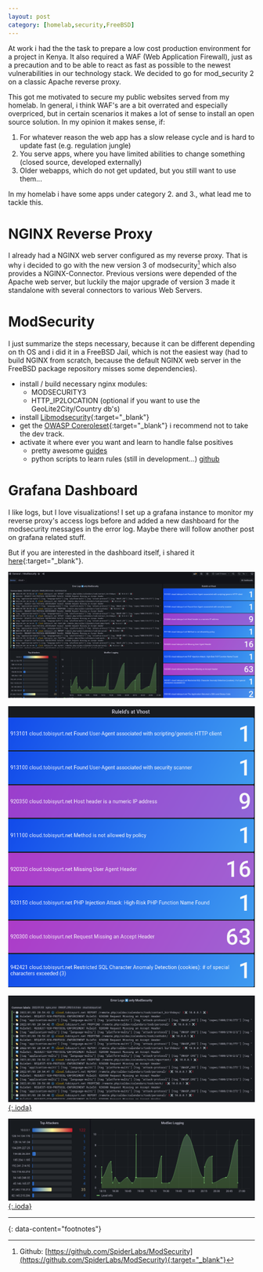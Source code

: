 ```yaml
---
layout: post
category: [homelab,security,FreeBSD]
---
```


At work i had the the task to prepare a low cost production environment for a project in Kenya. It also required a WAF (Web Application Firewall), just as a precaution and to be able to react as fast as possible to the newest vulnerabilities in our technology stack. We decided to go for mod_security 2 on a classic Apache reverse proxy.

This got me motivated to secure my public websites served from my homelab. In general, i think WAF's are a bit overrated and especially overpriced, but in certain scenarios it makes a lot of sense to install an open source solution. In my opinion it makes sense, if:

1. For whatever reason the web app has a slow release cycle and is hard to update fast (e.g. regulation jungle)
2. You serve apps, where you have limited abilities to change something (closed source, developed externally)
3. Older webapps, which do not get updated, but you still want to use them...

In my homelab i have some apps under category 2. and 3., what lead me to tackle this.

# NGINX Reverse Proxy

I already had a NGINX web server configured as my reverse proxy. That is why i decided to go with the new version 3 of modsecurity[^1] which also provides a NGINX-Connector. Previous versions were depended of the Apache web server, but luckily the major upgrade of version 3 made it standalone with several connectors to various Web Servers.

# ModSecurity

I just summarize the steps necessary, because it can be different depending on th OS and i did it in a FreeBSD Jail, which is not the easiest way (had to build NGINX from scratch, because the default NGINX web server in the FreeBSD package repository misses some dependencies).

* install / build necessary nginx modules:
  * MODSECURITY3
  * HTTP_IP2LOCATION (optional if you want to use the GeoLite2City/Country db's)
* install [Libmodsecurity](https://github.com/SpiderLabs/ModSecurity){:target="_blank"}
* get the [OWASP Coreroleset](https://coreruleset.org/){:target="_blank"} i recommend not to take the dev track.
* activate it where ever you want and learn to handle false positives
  * pretty awesome [guides](https://www.netnea.com/cms/nginx-modsecurity-tutorials/)
  * python scripts to learn rules (still in development...) [github](https://github.com/coffeeflash/crs-learning)

# Grafana Dashboard

I like logs, but I love visualizations! I set up a grafana instance to monitor my reverse proxy's access logs before and added a new dashboard for the modsecurity messages in the error log. Maybe there will follow another post on grafana related stuff.

But if you are interested in the dashboard itself, i shared it [here](https://grafana.com/grafana/dashboards/15495){:target="_blank"}.

[![Grafana Modsecurity Dashboard Overview](/assets/images/modsec_grafana.png)](/assets/images/modsec_grafana.png)

[![Grafana Modsecurity Dashboard Detail1](/assets/images/modsec_grafana1.png)](/assets/images/modsec_grafana1.png)

[![Grafana Modsecurity Dashboard Detail2](/assets/images/modsec_grafana2.png){:.ioda}](/assets/images/modsec_grafana2.png)

[![Grafana Modsecurity Dashboard  Detail3](/assets/images/modsec_grafana3.png){:.ioda}](/assets/images/modsec_grafana3.png)



---
{: data-content="footnotes"}

[^1]: Github: [https://github.com/SpiderLabs/ModSecurity](https://github.com/SpiderLabs/ModSecurity){:target="_blank"}
